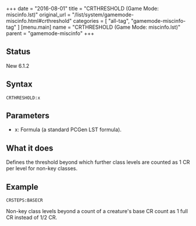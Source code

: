 +++
date = "2016-08-01"
title = "CRTHRESHOLD (Game Mode: miscinfo.lst)"
original_url = "/list/system/gamemode-miscinfo.html#crthreshold"
categories = [ "all-tag", "gamemode-miscinfo-tag" ]
[menu.main]
    name = "CRTHRESHOLD (Game Mode: miscinfo.lst)"
    parent = "gamemode-miscinfo"
+++

## Status

New 6.1.2

## Syntax

`CRTHRESHOLD:x`

## Parameters

-   x: Formula (a standard PCGen LST formula).



What it does
------------

Defines the threshold beyond which further class levels are counted as 1
CR per level for non-key classes.

Example
-------

`CRSTEPS:BASECR`

Non-key class levels beyond a count of a creature's base CR count as 1
full CR instead of 1/2 CR.

